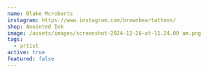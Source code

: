 ```yaml
---
name: Blake Mcroberts
instagram: https://www.instagram.com/brownbeartattoos/
shop: Anointed Ink
image: /assets/images/screenshot-2024-12-26-at-11.24.00 am.png
tags:
  - artist
active: true
featured: false
---
```

